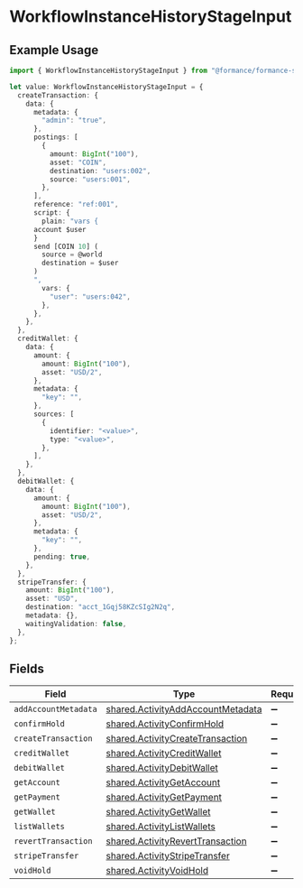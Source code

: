 # WorkflowInstanceHistoryStageInput

## Example Usage

```typescript
import { WorkflowInstanceHistoryStageInput } from "@formance/formance-sdk/sdk/models/shared";

let value: WorkflowInstanceHistoryStageInput = {
  createTransaction: {
    data: {
      metadata: {
        "admin": "true",
      },
      postings: [
        {
          amount: BigInt("100"),
          asset: "COIN",
          destination: "users:002",
          source: "users:001",
        },
      ],
      reference: "ref:001",
      script: {
        plain: "vars {
      account $user
      }
      send [COIN 10] (
      	source = @world
      	destination = $user
      )
      ",
        vars: {
          "user": "users:042",
        },
      },
    },
  },
  creditWallet: {
    data: {
      amount: {
        amount: BigInt("100"),
        asset: "USD/2",
      },
      metadata: {
        "key": "",
      },
      sources: [
        {
          identifier: "<value>",
          type: "<value>",
        },
      ],
    },
  },
  debitWallet: {
    data: {
      amount: {
        amount: BigInt("100"),
        asset: "USD/2",
      },
      metadata: {
        "key": "",
      },
      pending: true,
    },
  },
  stripeTransfer: {
    amount: BigInt("100"),
    asset: "USD",
    destination: "acct_1Gqj58KZcSIg2N2q",
    metadata: {},
    waitingValidation: false,
  },
};
```

## Fields

| Field                                                                                         | Type                                                                                          | Required                                                                                      | Description                                                                                   |
| --------------------------------------------------------------------------------------------- | --------------------------------------------------------------------------------------------- | --------------------------------------------------------------------------------------------- | --------------------------------------------------------------------------------------------- |
| `addAccountMetadata`                                                                          | [shared.ActivityAddAccountMetadata](../../../sdk/models/shared/activityaddaccountmetadata.md) | :heavy_minus_sign:                                                                            | N/A                                                                                           |
| `confirmHold`                                                                                 | [shared.ActivityConfirmHold](../../../sdk/models/shared/activityconfirmhold.md)               | :heavy_minus_sign:                                                                            | N/A                                                                                           |
| `createTransaction`                                                                           | [shared.ActivityCreateTransaction](../../../sdk/models/shared/activitycreatetransaction.md)   | :heavy_minus_sign:                                                                            | N/A                                                                                           |
| `creditWallet`                                                                                | [shared.ActivityCreditWallet](../../../sdk/models/shared/activitycreditwallet.md)             | :heavy_minus_sign:                                                                            | N/A                                                                                           |
| `debitWallet`                                                                                 | [shared.ActivityDebitWallet](../../../sdk/models/shared/activitydebitwallet.md)               | :heavy_minus_sign:                                                                            | N/A                                                                                           |
| `getAccount`                                                                                  | [shared.ActivityGetAccount](../../../sdk/models/shared/activitygetaccount.md)                 | :heavy_minus_sign:                                                                            | N/A                                                                                           |
| `getPayment`                                                                                  | [shared.ActivityGetPayment](../../../sdk/models/shared/activitygetpayment.md)                 | :heavy_minus_sign:                                                                            | N/A                                                                                           |
| `getWallet`                                                                                   | [shared.ActivityGetWallet](../../../sdk/models/shared/activitygetwallet.md)                   | :heavy_minus_sign:                                                                            | N/A                                                                                           |
| `listWallets`                                                                                 | [shared.ActivityListWallets](../../../sdk/models/shared/activitylistwallets.md)               | :heavy_minus_sign:                                                                            | N/A                                                                                           |
| `revertTransaction`                                                                           | [shared.ActivityRevertTransaction](../../../sdk/models/shared/activityreverttransaction.md)   | :heavy_minus_sign:                                                                            | N/A                                                                                           |
| `stripeTransfer`                                                                              | [shared.ActivityStripeTransfer](../../../sdk/models/shared/activitystripetransfer.md)         | :heavy_minus_sign:                                                                            | N/A                                                                                           |
| `voidHold`                                                                                    | [shared.ActivityVoidHold](../../../sdk/models/shared/activityvoidhold.md)                     | :heavy_minus_sign:                                                                            | N/A                                                                                           |